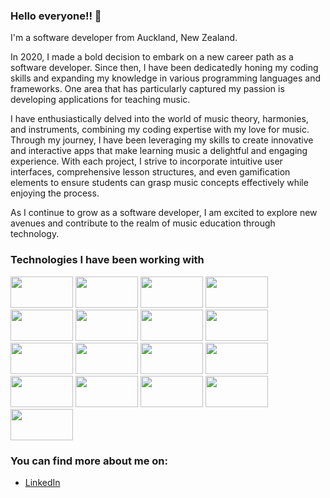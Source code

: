 ### Hello everyone!! 👋


I'm a software developer from Auckland, New Zealand.

In 2020, I made a bold decision to embark on a new career path as a software developer. Since then, I have been dedicatedly honing my coding skills and expanding my knowledge in various programming languages and frameworks. One area that has particularly captured my passion is developing applications for teaching music. 

I have enthusiastically delved into the world of music theory, harmonies, and instruments, combining my coding expertise with my love for music. Through my journey, I have been leveraging my skills to create innovative and interactive apps that make learning music a delightful and engaging experience. With each project, I strive to incorporate intuitive user interfaces, comprehensive lesson structures, and even gamification elements to ensure students can grasp music concepts effectively while enjoying the process. 

As I continue to grow as a software developer, I am excited to explore new avenues and contribute to the realm of music education through technology.

### Technologies I have been working with


<img src="https://github.com/Campbell35/Campbell35/assets/93555331/c9472c1f-add4-4ad1-ace4-168c9980011d" width="100px" height="50px"> <img src="https://github.com/Campbell35/Campbell35/assets/93555331/a70e3147-dbeb-4c09-b135-b93e886bcb51" width="100px" height="50px"> <img src="https://github.com/Campbell35/Campbell35/assets/93555331/6f501097-8192-4034-a1f4-9036a9f80420" width="100px" height="50px"> <img src="https://github.com/Campbell35/Campbell35/assets/93555331/1c9077a7-0fc8-4d4f-980a-c2576d50b0cb" width="100px" height="50px"> <img src="https://github.com/Campbell35/Campbell35/assets/93555331/c1ec4ebd-976b-4b64-bc25-515ff1ed8a0c" width="100px" height="50px"> <img src="https://github.com/Campbell35/Campbell35/assets/93555331/bc40deef-4c7e-41b5-bf55-d702527d62d4" width="100px" height="50px">  <img src="https://github.com/Campbell35/Campbell35/assets/93555331/16e6ddd8-d115-414c-aa30-ef31724c6151" width="100px" height="50px">  <img src="https://github.com/Campbell35/Campbell35/assets/93555331/dd1f98e5-d4cc-451f-b119-28ee43f17659" width="100px" height="50px">  <img src="https://github.com/Campbell35/Campbell35/assets/93555331/b7dca6bd-4f39-47a9-88ff-da8fefc8cec8" width="100px" height="50px">  <img src="https://github.com/Campbell35/Campbell35/assets/93555331/eec1dcc9-3983-4e86-a558-71947e330019" width="100px" height="50px"> <img src="https://github.com/Campbell35/Campbell35/assets/93555331/442a66c1-6605-483d-acae-3ac578b58fc7" width="100px" height="50px"> <img src="https://github.com/Campbell35/Campbell35/assets/93555331/5e8fca5b-1bfc-43f5-b1c3-94664d30b075" width="100px" height="50px"> <img src="https://github.com/Campbell35/Campbell35/assets/93555331/6a2e82fe-f15c-402c-98b4-9808c46ea9be" width="100px" height="50px"> <img src="https://github.com/Campbell35/Campbell35/assets/93555331/47d9d10f-b3da-4586-953d-af736f22c11f" width="100px" height="50px"> <img src="https://github.com/Campbell35/Campbell35/assets/93555331/9609f1fb-8a23-486b-87db-c3c31d0666e9" width="100px" height="50px"> <img src="https://github.com/Campbell35/Campbell35/assets/93555331/f91a1d66-fcc2-431e-890f-1aad7ce430c6" width="100px" height="50px"> <img src="https://github.com/Campbell35/Campbell35/assets/93555331/17178914-516b-4085-865d-9ffda9429c40" width="100px" height="50px">

### You can find more about me on:

<ul>
  <li><a href="https://www.linkedin.com/in/campbell-mason-008933148/">LinkedIn</a></li>
</ul>





